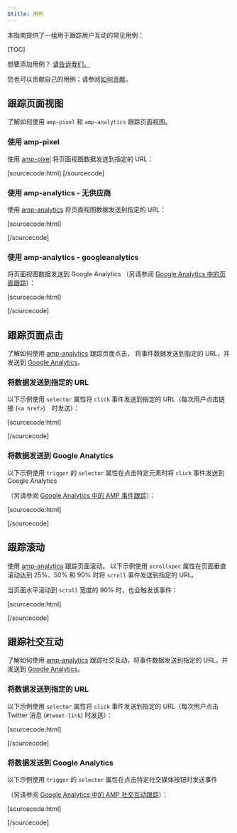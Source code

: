 ```yaml
---
$title: 用例
---
```


本指南提供了一组用于跟踪用户互动的常见用例：

[TOC]

想要添加用例？ 
[请告诉我们。](https://github.com/ampproject/docs/issues/new)

您也可以贡献自己的用例；请参阅[如何贡献](https://www.ampproject.org/docs/support/contribute.html)。


## 跟踪页面视图

了解如何使用 `amp-pixel` 和 `amp-analytics` 跟踪页面视图。 

### 使用 amp-pixel

使用
[amp-pixel](/docs/reference/amp-pixel.html) 将页面视图数据发送到指定的 URL：

[sourcecode:html]
<amp-pixel src="https://foo.com/pixel?"></amp-pixel>
[/sourcecode]

### 使用 amp-analytics - 无供应商

使用
[amp-analytics](/docs/reference/extended/amp-analytics.html) 将页面视图数据发送到指定的 URL：

[sourcecode:html]
<amp-analytics>
<script type="application/json">
{
  "requests": {
    "pageview": "https://example.com/analytics?url=${canonicalUrl}&title=${title}&acct=${account}"
  },
  "vars": {
    "account": "ABC123"
  },
  "triggers": {
    "trackPageview": {
      "on": "visible",
      "request": "pageview"
    }
  }
}
</script>
</amp-analytics>
[/sourcecode]

### 使用 amp-analytics - googleanalytics

将页面视图数据发送到 Google Analytics
（另请参阅 [Google Analytics 中的页面跟踪](https://developers.google.com/analytics/devguides/collection/amp-analytics/#page_tracking)）： 

[sourcecode:html]
<amp-analytics type="googleanalytics" id="analytics1">
<script type="application/json">
{
  "vars": {
    "account": "UA-XXXXX-Y"  // Replace with your property ID.
  },
  "triggers": {
    "trackPageview": {  // Trigger names can be any string. trackPageview is not a required name.
      "on": "visible",
      "request": "pageview"
    }
  }
}
</script>
</amp-analytics>
[/sourcecode]

## 跟踪页面点击

了解如何使用
[amp-analytics](/docs/reference/extended/amp-analytics.html) 跟踪页面点击，
将事件数据发送到指定的 URL，并发送到
[Google Analytics](https://developers.google.com/analytics/devguides/collection/amp-analytics/)。

### 将数据发送到指定的 URL

以下示例使用 `selector` 属性将 `click` 事件发送到指定的 URL（每次用户点击链接 (`<a href>`)　时发送）：


[sourcecode:html]
<amp-analytics>
<script type="application/json">
{
  "requests": {
    "event": "https://example.com/analytics?eid=${eventId}&elab=${eventLabel}&acct=${account}"
  },
  "vars": {
    "account": "ABC123"
  },
  "triggers": {
    "trackAnchorClicks": {
      "on": "click",
      "selector": "a",
      "request": "event",
      "vars": {
        "eventId": "42",
        "eventLabel": "clicked on a link"
      }
    }
  }
}
</script>
</amp-analytics>
[/sourcecode]

### 将数据发送到 Google Analytics

以下示例使用 `trigger` 的 `selector` 属性在点击特定元素时将 `click` 事件发送到 Google Analytics

（另请参阅
[Google Analytics 中的 AMP 事件跟踪](https://developers.google.com/analytics/devguides/collection/amp-analytics/#event_tracking)）：

[sourcecode:html]
<amp-analytics type="googleanalytics" id="analytics3">
<script type="application/json">
{
  "vars": {
    "account": "UA-XXXXX-Y"  // Replace with your property ID.
  },
  "triggers": {
    "trackClickOnHeader" : {
      "on": "click",
      "selector": "#header",
      "request": "event",
      "vars": {
        "eventCategory": "ui-components",
        "eventAction": "header-click"
      }
    }
  }
}
</script>
</amp-analytics>
[/sourcecode]

## 跟踪滚动

使用 [amp-analytics](/docs/reference/extended/amp-analytics.html) 跟踪页面滚动。
以下示例使用 `scrollspec` 属性在页面垂直滚动达到 25%、50% 和 90% 时将 `scroll` 事件发送到指定的 URL。

当页面水平滚动到
`scroll` 宽度的 90% 时，也会触发该事件：

[sourcecode:html]
<amp-analytics>
<script type="application/json">
{
  "requests": {
    "event": "https://example.com/analytics?eid=${eventId}&elab=${eventLabel}&acct=${account}"
  },
  "vars": {
    "account": "ABC123"
  },
  "triggers": {
    "scrollPings": {
      "on": "scroll",
      "scrollSpec": {
        "verticalBoundaries": [25, 50, 90],
        "horizontalBoundaries": [90]
      }
    }
  }
}
</script>
</amp-analytics>
[/sourcecode]

## 跟踪社交互动

了解如何使用
[amp-analytics](/docs/reference/extended/amp-analytics.html) 跟踪社交互动，将事件数据发送到指定的 URL，并发送到
[Google Analytics](https://developers.google.com/analytics/devguides/collection/amp-analytics/)。


### 将数据发送到指定的 URL

以下示例使用 `selector` 属性将 `click` 事件发送到指定的 URL（每次用户点击 Twitter 消息 (`#tweet-link`) 时发送）：


[sourcecode:html]
<amp-analytics>
<script type="application/json">
{
  "requests": {
    "event": "https://example.com/analytics?eid=${eventId}&elab=${eventLabel}&acct=${account}"
  },
  "vars": {
    "account": "ABC123"
  },
  "triggers": {
    "trackClickOnTwitterLink": {
      "on": "click",
      "selector": "#tweet-link",
      "request": "event",
      "vars": {
        "eventId": "43",
        "eventLabel": "clicked on a tweet link"
      }
    }
  }
}
</script>
</amp-analytics>
[/sourcecode]

### 将数据发送到 Google Analytics

以下示例使用 `trigger` 的 `selector` 属性在点击特定社交媒体按钮时发送事件

（另请参阅
[Google Analytics 中的 AMP 社交互动跟踪](https://developers.google.com/analytics/devguides/collection/amp-analytics/#social_interactions)）：

[sourcecode:html]
<amp-analytics type="googleanalytics" id="analytics4">
<script type="application/json">
{
  "vars": {
    "account": "UA-XXXXX-Y" // Replace with your property ID.
  },
  "triggers": {
    "trackClickOnTwitterLink" : {
      "on": "click",
      "selector": "#tweet-link",
      "request": "social",
      "vars": {
          "socialNetwork": "twitter",
          "socialAction": "tweet",
          "socialTarget": "https://www.examplepetstore.com"
      }
    }
  }
}
</script>
</amp-analytics>
[/sourcecode]
